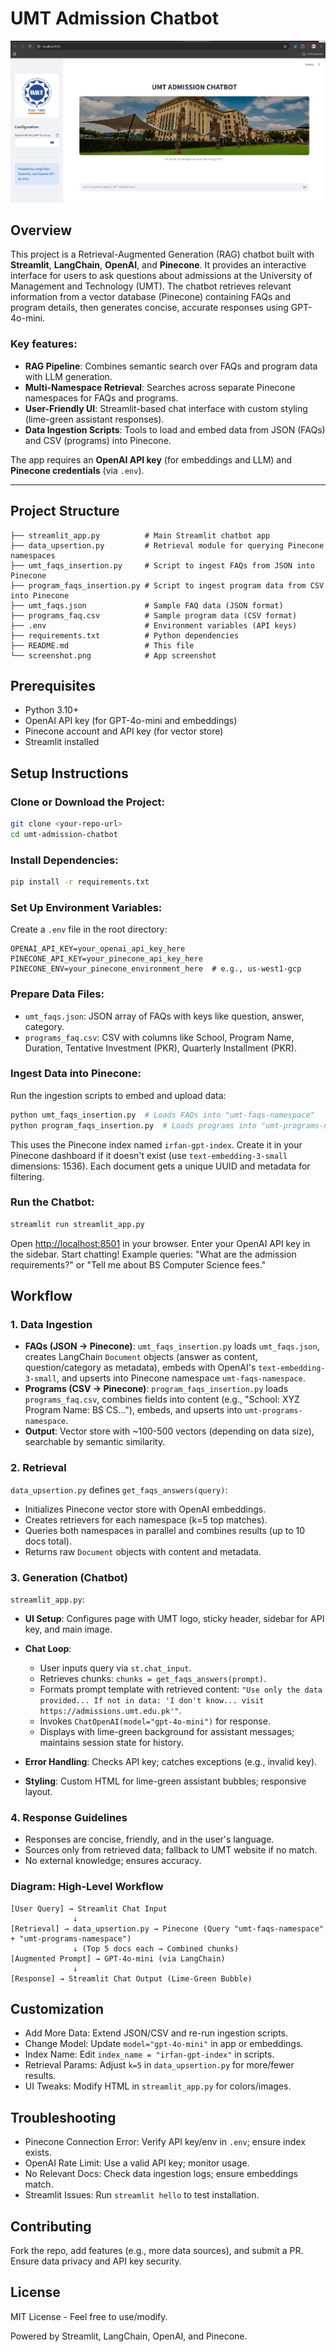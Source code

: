 
# UMT Admission Chatbot

![Failed to load image](/screenshot.png)

## Overview

This project is a Retrieval-Augmented Generation (RAG) chatbot built with **Streamlit**, **LangChain**, **OpenAI**, and **Pinecone**. It provides an interactive interface for users to ask questions about admissions at the University of Management and Technology (UMT). The chatbot retrieves relevant information from a vector database (Pinecone) containing FAQs and program details, then generates concise, accurate responses using GPT-4o-mini.

### Key features:

- **RAG Pipeline**: Combines semantic search over FAQs and program data with LLM generation.  
- **Multi-Namespace Retrieval**: Searches across separate Pinecone namespaces for FAQs and programs.  
- **User-Friendly UI**: Streamlit-based chat interface with custom styling (lime-green assistant responses).  
- **Data Ingestion Scripts**: Tools to load and embed data from JSON (FAQs) and CSV (programs) into Pinecone.

The app requires an **OpenAI API key** (for embeddings and LLM) and **Pinecone credentials** (via `.env`).

---

## Project Structure
```
├── streamlit_app.py          # Main Streamlit chatbot app
├── data_upsertion.py         # Retrieval module for querying Pinecone namespaces
├── umt_faqs_insertion.py     # Script to ingest FAQs from JSON into Pinecone
├── program_faqs_insertion.py # Script to ingest program data from CSV into Pinecone
├── umt_faqs.json             # Sample FAQ data (JSON format)
├── programs_faq.csv          # Sample program data (CSV format)
├── .env                      # Environment variables (API keys)
├── requirements.txt          # Python dependencies
├── README.md                 # This file
└── screenshot.png            # App screenshot
```

## Prerequisites

- Python 3.10+
- OpenAI API key (for GPT-4o-mini and embeddings)
- Pinecone account and API key (for vector store)
- Streamlit installed

## Setup Instructions

### Clone or Download the Project:
```bash
git clone <your-repo-url>
cd umt-admission-chatbot
```

### Install Dependencies:
```bash
pip install -r requirements.txt
```

### Set Up Environment Variables:
Create a `.env` file in the root directory:
```text
OPENAI_API_KEY=your_openai_api_key_here
PINECONE_API_KEY=your_pinecone_api_key_here
PINECONE_ENV=your_pinecone_environment_here  # e.g., us-west1-gcp
```

### Prepare Data Files:

- `umt_faqs.json`: JSON array of FAQs with keys like question, answer, category.
- `programs_faq.csv`: CSV with columns like School, Program Name, Duration, Tentative Investment (PKR), Quarterly Installment (PKR).

### Ingest Data into Pinecone:
Run the ingestion scripts to embed and upload data:
```bash
python umt_faqs_insertion.py  # Loads FAQs into "umt-faqs-namespace"
python program_faqs_insertion.py  # Loads programs into "umt-programs-namespace"
```
This uses the Pinecone index named `irfan-gpt-index`. Create it in your Pinecone dashboard if it doesn't exist (use `text-embedding-3-small` dimensions: 1536). Each document gets a unique UUID and metadata for filtering.

### Run the Chatbot:
```bash
streamlit run streamlit_app.py
```
Open [http://localhost:8501](http://localhost:8501) in your browser. Enter your OpenAI API key in the sidebar. Start chatting! Example queries: "What are the admission requirements?" or "Tell me about BS Computer Science fees."

## Workflow

### 1. Data Ingestion
- **FAQs (JSON → Pinecone)**: `umt_faqs_insertion.py` loads `umt_faqs.json`, creates LangChain `Document` objects (answer as content, question/category as metadata), embeds with OpenAI's `text-embedding-3-small`, and upserts into Pinecone namespace `umt-faqs-namespace`.  
- **Programs (CSV → Pinecone)**: `program_faqs_insertion.py` loads `programs_faq.csv`, combines fields into content (e.g., "School: XYZ
Program Name: BS CS..."), embeds, and upserts into `umt-programs-namespace`.  
- **Output**: Vector store with ~100-500 vectors (depending on data size), searchable by semantic similarity.

### 2. Retrieval
`data_upsertion.py` defines `get_faqs_answers(query)`:

- Initializes Pinecone vector store with OpenAI embeddings.  
- Creates retrievers for each namespace (k=5 top matches).  
- Queries both namespaces in parallel and combines results (up to 10 docs total).  
- Returns raw `Document` objects with content and metadata.

### 3. Generation (Chatbot)
`streamlit_app.py`:

- **UI Setup**: Configures page with UMT logo, sticky header, sidebar for API key, and main image.  
- **Chat Loop**:  
  - User inputs query via `st.chat_input`.  
  - Retrieves chunks: `chunks = get_faqs_answers(prompt)`.  
  - Formats prompt template with retrieved content: `"Use only the data provided... If not in data: 'I don't know... visit https://admissions.umt.edu.pk'"`.  
  - Invokes `ChatOpenAI(model="gpt-4o-mini")` for response.  
  - Displays with lime-green background for assistant messages; maintains session state for history.

- **Error Handling**: Checks API key; catches exceptions (e.g., invalid key).  
- **Styling**: Custom HTML for lime-green assistant bubbles; responsive layout.

### 4. Response Guidelines
- Responses are concise, friendly, and in the user's language.  
- Sources only from retrieved data; fallback to UMT website if no match.  
- No external knowledge; ensures accuracy.

### Diagram: High-Level Workflow
```text
[User Query] → Streamlit Chat Input
              ↓
[Retrieval] → data_upsertion.py → Pinecone (Query "umt-faqs-namespace" + "umt-programs-namespace")
              ↓ (Top 5 docs each → Combined chunks)
[Augmented Prompt] → GPT-4o-mini (via LangChain)
              ↓
[Response] → Streamlit Chat Output (Lime-Green Bubble)
```

## Customization
- Add More Data: Extend JSON/CSV and re-run ingestion scripts.  
- Change Model: Update `model="gpt-4o-mini"` in app or embeddings.  
- Index Name: Edit `index_name = "irfan-gpt-index"` in scripts.  
- Retrieval Params: Adjust `k=5` in `data_upsertion.py` for more/fewer results.  
- UI Tweaks: Modify HTML in `streamlit_app.py` for colors/images.

## Troubleshooting
- Pinecone Connection Error: Verify API key/env in `.env`; ensure index exists.  
- OpenAI Rate Limit: Use a valid API key; monitor usage.  
- No Relevant Docs: Check data ingestion logs; ensure embeddings match.  
- Streamlit Issues: Run `streamlit hello` to test installation.

## Contributing
Fork the repo, add features (e.g., more data sources), and submit a PR. Ensure data privacy and API key security.

## License
MIT License - Feel free to use/modify.

Powered by Streamlit, LangChain, OpenAI, and Pinecone.

